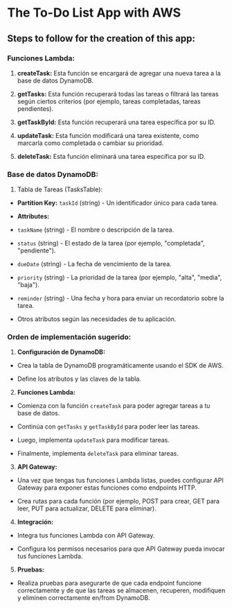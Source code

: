 # The To-Do List App with AWS 

## Steps to follow for the creation of this app: 

### Funciones Lambda:

1. __createTask:__ Esta función se encargará de agregar una nueva tarea a la base de datos DynamoDB.

2. __getTasks:__ Esta función recuperará todas las tareas o filtrará las tareas según ciertos criterios (por ejemplo, tareas completadas, tareas pendientes).

3. __getTaskById:__ Esta función recuperará una tarea específica por su ID.

4. __updateTask:__ Esta función modificará una tarea existente, como marcarla como completada o cambiar su prioridad.

5. __deleteTask:__ Esta función eliminará una tarea específica por su ID.


### Base de datos DynamoDB:

1. Tabla de Tareas (TasksTable):

* __Partition Key:__ `taskId` (string) - Un identificador único para cada tarea.

* __Attributes:__

* `taskName` (string) - El nombre o descripción de la tarea.
* `status` (string) - El estado de la tarea (por ejemplo, "completada", "pendiente").
* `dueDate` (string) - La fecha de vencimiento de la tarea.
* `priority` (string) - La prioridad de la tarea (por ejemplo, "alta", "media", "baja").
* `reminder` (string) - Una fecha y hora para enviar un recordatorio sobre la tarea.
* Otros atributos según las necesidades de tu aplicación.

### Orden de implementación sugerido:

1. __Configuración de DynamoDB:__

* Crea la tabla de DynamoDB programáticamente usando el SDK de AWS.

* Define los atributos y las claves de la tabla.

2. __Funciones Lambda:__

* Comienza con la función `createTask` para poder agregar tareas a tu base de datos.

* Continúa con `getTasks` y `getTaskById` para poder leer las tareas.

* Luego, implementa `updateTask` para modificar tareas.

* Finalmente, implementa `deleteTask` para eliminar tareas.

3. __API Gateway:__

* Una vez que tengas tus funciones Lambda listas, puedes configurar API Gateway para exponer estas funciones como endpoints HTTP.

* Crea rutas para cada función (por ejemplo, POST para crear, GET para leer, PUT para actualizar, DELETE para eliminar).

4. __Integración:__

* Integra tus funciones Lambda con API Gateway.

* Configura los permisos necesarios para que API Gateway pueda invocar tus funciones Lambda.

5. __Pruebas:__

* Realiza pruebas para asegurarte de que cada endpoint funcione correctamente y de que las tareas se almacenen, recuperen, modifiquen y eliminen correctamente en/from DynamoDB.